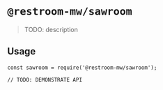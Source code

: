 # `@restroom-mw/sawroom`

> TODO: description

## Usage

```
const sawroom = require('@restroom-mw/sawroom');

// TODO: DEMONSTRATE API
```
